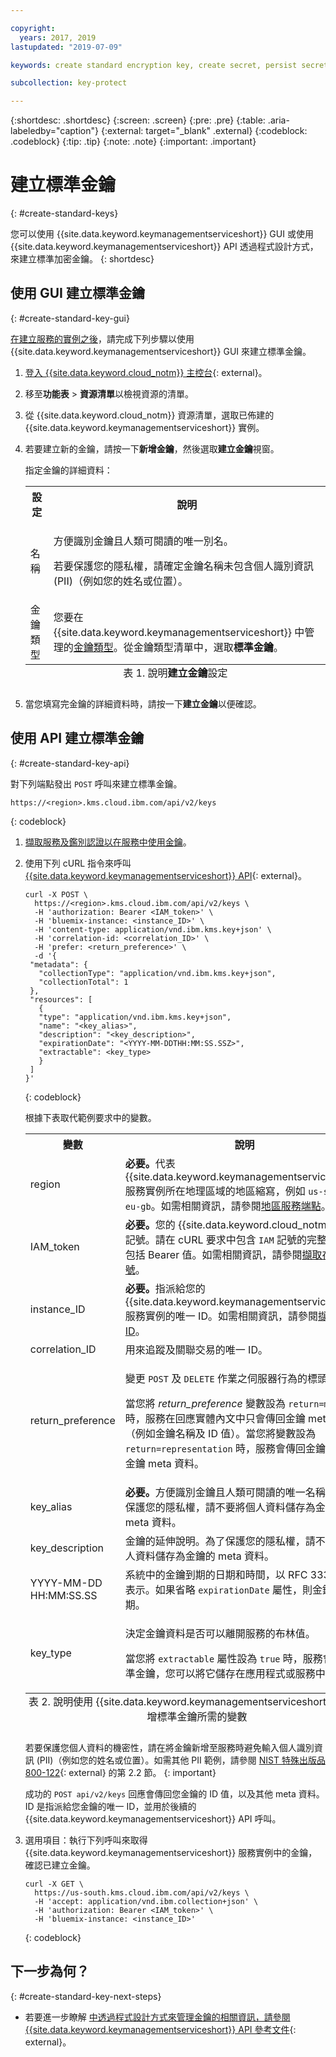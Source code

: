 ```yaml
---

copyright:
  years: 2017, 2019
lastupdated: "2019-07-09"

keywords: create standard encryption key, create secret, persist secret, create encryption key, standard encryption key API examples

subcollection: key-protect

---
```


{:shortdesc: .shortdesc}
{:screen: .screen}
{:pre: .pre}
{:table: .aria-labeledby="caption"}
{:external: target="_blank" .external}
{:codeblock: .codeblock}
{:tip: .tip}
{:note: .note}
{:important: .important}

# 建立標準金鑰
{: #create-standard-keys}

您可以使用 {{site.data.keyword.keymanagementserviceshort}} GUI 或使用 {{site.data.keyword.keymanagementserviceshort}} API 透過程式設計方式，來建立標準加密金鑰。
{: shortdesc}

## 使用 GUI 建立標準金鑰
{: #create-standard-key-gui}

[在建立服務的實例之後](/docs/services/key-protect?topic=key-protect-provision)，請完成下列步驟以使用 {{site.data.keyword.keymanagementserviceshort}} GUI 來建立標準金鑰。

1. [登入 {{site.data.keyword.cloud_notm}} 主控台](https://{DomainName}/){: external}。
2. 移至**功能表** &gt; **資源清單**以檢視資源的清單。
3. 從 {{site.data.keyword.cloud_notm}} 資源清單，選取已佈建的 {{site.data.keyword.keymanagementserviceshort}} 實例。
4. 若要建立新的金鑰，請按一下**新增金鑰**，然後選取**建立金鑰**視窗。

    指定金鑰的詳細資料：

    <table>
      <tr>
        <th>設定</th>
        <th>說明</th>
      </tr>
      <tr>
        <td>名稱</td>
        <td>
          <p>方便識別金鑰且人類可閱讀的唯一別名。</p>
          <p>若要保護您的隱私權，請確定金鑰名稱未包含個人識別資訊 (PII)（例如您的姓名或位置）。</p>
        </td>
      </tr>
      <tr></tr>
        <td>金鑰類型</td>
        <td>您要在 {{site.data.keyword.keymanagementserviceshort}} 中管理的<a href="/docs/services/key-protect/concepts?topic=key-protect-envelope-encryption#key-types">金鑰類型</a>。從金鑰類型清單中，選取<b>標準金鑰</b>。</td>
      </tr>
      <caption style="caption-side:bottom;">表 1. 說明<b>建立金鑰</b>設定</caption>
    </table>

5. 當您填寫完金鑰的詳細資料時，請按一下**建立金鑰**以便確認。 

## 使用 API 建立標準金鑰
{: #create-standard-key-api}

對下列端點發出 `POST` 呼叫來建立標準金鑰。

```
https://<region>.kms.cloud.ibm.com/api/v2/keys
```
{: codeblock}

1. [擷取服務及鑑別認證以在服務中使用金鑰](/docs/services/key-protect?topic=key-protect-set-up-api)。

2. 使用下列 cURL 指令來呼叫 [{{site.data.keyword.keymanagementserviceshort}} API](https://{DomainName}/apidocs/key-protect){: external}。

    ```cURL
    curl -X POST \
      https://<region>.kms.cloud.ibm.com/api/v2/keys \
      -H 'authorization: Bearer <IAM_token>' \
      -H 'bluemix-instance: <instance_ID>' \
      -H 'content-type: application/vnd.ibm.kms.key+json' \
      -H 'correlation-id: <correlation_ID>' \
      -H 'prefer: <return_preference>' \
      -d '{
     "metadata": {
       "collectionType": "application/vnd.ibm.kms.key+json",
       "collectionTotal": 1
     },
     "resources": [
       {
       "type": "application/vnd.ibm.kms.key+json",
       "name": "<key_alias>",
       "description": "<key_description>",
       "expirationDate": "<YYYY-MM-DDTHH:MM:SS.SSZ>",
       "extractable": <key_type>
       }
     ]
    }'
    ```
    {: codeblock}

    根據下表取代範例要求中的變數。
    <table>
      <tr>
        <th>變數</th>
        <th>說明</th>
      </tr>
      <tr>
        <td><varname>region</varname></td>
        <td><strong>必要。</strong>代表 {{site.data.keyword.keymanagementserviceshort}} 服務實例所在地理區域的地區縮寫，例如 <code>us-south</code> 或 <code>eu-gb</code>。如需相關資訊，請參閱<a href="/docs/services/key-protect?topic=key-protect-regions#service-endpoints">地區服務端點</a>。</td>
      </tr>
      <tr>
        <td><varname>IAM_token</varname></td>
        <td><strong>必要。</strong>您的 {{site.data.keyword.cloud_notm}} 存取記號。請在 cURL 要求中包含 <code>IAM</code> 記號的完整內容，包括 Bearer 值。如需相關資訊，請參閱<a href="/docs/services/key-protect?topic=key-protect-retrieve-access-token">擷取存取記號</a>。</td>
      </tr>
      <tr>
        <td><varname>instance_ID</varname></td>
        <td><strong>必要。</strong>指派給您的 {{site.data.keyword.keymanagementserviceshort}} 服務實例的唯一 ID。如需相關資訊，請參閱<a href="/docs/services/key-protect?topic=key-protect-retrieve-instance-ID">擷取實例 ID</a>。</td>
      </tr>
      <tr>
        <td><varname>correlation_ID</varname></td>
        <td>用來追蹤及關聯交易的唯一 ID。</td>
      </tr>
      <tr>
        <td><varname>return_preference</varname></td>
        <td><p>變更 <code>POST</code> 及 <code>DELETE</code> 作業之伺服器行為的標頭。</p><p>當您將 <em>return_preference</em> 變數設為 <code>return=minimal</code> 時，服務在回應實體內文中只會傳回金鑰 meta 資料（例如金鑰名稱及 ID 值）。當您將變數設為 <code>return=representation</code> 時，服務會傳回金鑰資料及金鑰 meta 資料。</p></td>
      </tr>
      <tr>
        <td><varname>key_alias</varname></td>
        <td><strong>必要。</strong>方便識別金鑰且人類可閱讀的唯一名稱。為了保護您的隱私權，請不要將個人資料儲存為金鑰的 meta 資料。</td>
      </tr>
      <tr>
        <td><varname>key_description</varname></td>
        <td>金鑰的延伸說明。為了保護您的隱私權，請不要將個人資料儲存為金鑰的 meta 資料。</td>
      </tr>
      <tr>
        <td><varname>YYYY-MM-DD</varname><br><varname>HH:MM:SS.SS</varname></td>
        <td>系統中的金鑰到期的日期和時間，以 RFC 3339 格式表示。如果省略 <code>expirationDate</code> 屬性，則金鑰不會到期。</td>
      </tr>
      <tr>
        <td><varname>key_type</varname></td>
        <td>
          <p>決定金鑰資料是否可以離開服務的布林值。</p>
          <p>當您將 <code>extractable</code> 屬性設為 <code>true</code> 時，服務會建立標準金鑰，您可以將它儲存在應用程式或服務中。</p>
        </td>
      </tr>
        <caption style="caption-side:bottom;">表 2. 說明使用 {{site.data.keyword.keymanagementserviceshort}} API 新增標準金鑰所需的變數</caption>
    </table>

    若要保護您個人資料的機密性，請在將金鑰新增至服務時避免輸入個人識別資訊 (PII)（例如您的姓名或位置）。如需其他 PII 範例，請參閱 [NIST 特殊出版品 800-122](https://www.nist.gov/publications/guide-protecting-confidentiality-personally-identifiable-information-pii){: external} 的第 2.2 節。
    {: important}

    成功的 `POST api/v2/keys` 回應會傳回您金鑰的 ID 值，以及其他 meta 資料。ID 是指派給您金鑰的唯一 ID，並用於後續的 {{site.data.keyword.keymanagementserviceshort}} API 呼叫。

3. 選用項目：執行下列呼叫來取得 {{site.data.keyword.keymanagementserviceshort}} 服務實例中的金鑰，確認已建立金鑰。

    ```cURL
    curl -X GET \
      https://us-south.kms.cloud.ibm.com/api/v2/keys \
      -H 'accept: application/vnd.ibm.collection+json' \
      -H 'authorization: Bearer <IAM_token>' \
      -H 'bluemix-instance: <instance_ID>'
    ```
    {: codeblock}


## 下一步為何？
{: #create-standard-key-next-steps}

- 若要進一步瞭解 [ 中透過程式設計方式來管理金鑰的相關資訊，請參閱{{site.data.keyword.keymanagementserviceshort}} API 參考文件](https://{DomainName}/apidocs/key-protect){: external}。
